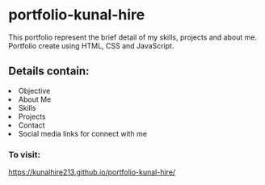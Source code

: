 # portfolio-kunal-hire
This portfolio represent the brief detail of my skills, projects and about me. Portfolio create using HTML, CSS and JavaScript.

## Details contain:
<li> Objective
<li> About Me
<li> Skills
<li> Projects
<li> Contact
<li> Social media links for connect with me

### To visit:
https://kunalhire213.github.io/portfolio-kunal-hire/
